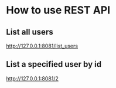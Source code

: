 # How to use REST API #

## List all users ##
http://127.0.0.1:8081/list_users

## List a specified user by id ##
http://127.0.0.1:8081/2
